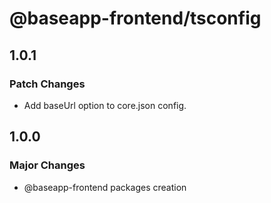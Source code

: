 # @baseapp-frontend/tsconfig

## 1.0.1

### Patch Changes

- Add baseUrl option to core.json config.

## 1.0.0

### Major Changes

- @baseapp-frontend packages creation
